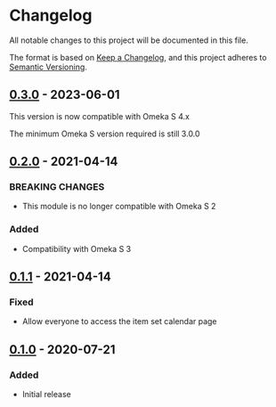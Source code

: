 # Changelog
All notable changes to this project will be documented in this file.

The format is based on [Keep a Changelog](https://keepachangelog.com/en/1.0.0/),
and this project adheres to [Semantic Versioning](https://semver.org/spec/v2.0.0.html).

## [0.3.0] - 2023-06-01

This version is now compatible with Omeka S 4.x

The minimum Omeka S version required is still 3.0.0

## [0.2.0] - 2021-04-14
### BREAKING CHANGES
- This module is no longer compatible with Omeka S 2

### Added
- Compatibility with Omeka S 3

## [0.1.1] - 2021-04-14
### Fixed
- Allow everyone to access the item set calendar page

## [0.1.0] - 2020-07-21
### Added
- Initial release

[0.3.0]: https://github.com/biblibre/omeka-s-module-ItemSetCalendar/releases/tag/v0.3.0
[0.2.0]: https://github.com/biblibre/omeka-s-module-ItemSetCalendar/releases/tag/v0.2.0
[0.1.1]: https://github.com/biblibre/omeka-s-module-ItemSetCalendar/releases/tag/v0.1.1
[0.1.0]: https://github.com/biblibre/omeka-s-module-ItemSetCalendar/releases/tag/v0.1.0
